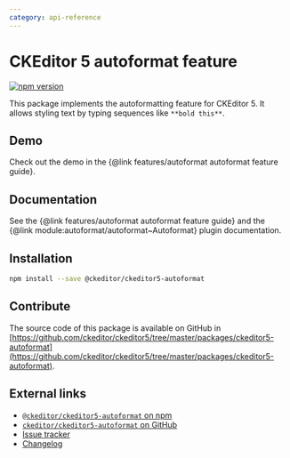 ```yaml
---
category: api-reference
---
```


# CKEditor&nbsp;5 autoformat feature

[![npm version](https://badge.fury.io/js/%40ckeditor%2Fckeditor5-autoformat.svg)](https://www.npmjs.com/package/@ckeditor/ckeditor5-autoformat)

This package implements the autoformatting feature for CKEditor&nbsp;5. It allows styling text by typing sequences like `**bold this**`.

## Demo

Check out the demo in the {@link features/autoformat autoformat feature guide}.

## Documentation

See the {@link features/autoformat autoformat feature guide} and the {@link module:autoformat/autoformat~Autoformat} plugin documentation.

## Installation

```bash
npm install --save @ckeditor/ckeditor5-autoformat
```

## Contribute

The source code of this package is available on GitHub in [https://github.com/ckeditor/ckeditor5/tree/master/packages/ckeditor5-autoformat](https://github.com/ckeditor/ckeditor5/tree/master/packages/ckeditor5-autoformat).

## External links

* [`@ckeditor/ckeditor5-autoformat` on npm](https://www.npmjs.com/package/@ckeditor/ckeditor5-autoformat)
* [`ckeditor/ckeditor5-autoformat` on GitHub](https://github.com/ckeditor/ckeditor5/tree/master/packages/ckeditor5-autoformat)
* [Issue tracker](https://github.com/ckeditor/ckeditor5/issues)
* [Changelog](https://github.com/ckeditor/ckeditor5/blob/master/CHANGELOG.md)
